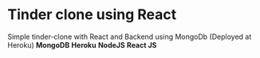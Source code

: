 # Tinder clone using React
Simple tinder-clone with React and Backend using MongoDb (Deployed at Heroku)
__MongoDB__
__Heroku__
__NodeJS__
__React JS__
